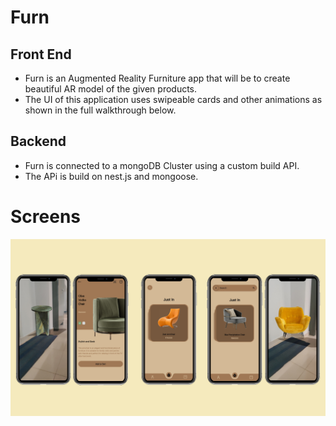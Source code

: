 # Furn

## Front End
- Furn is an Augmented Reality Furniture app that will be to create beautiful AR model of the given products.
- The UI of this application uses swipeable cards and other animations as shown in the full walkthrough below.

## Backend
- Furn is connected to a mongoDB Cluster using a custom build API.
- The APi is build on nest.js and mongoose.

# Screens

![Image1](images/comb_2.jpg)
